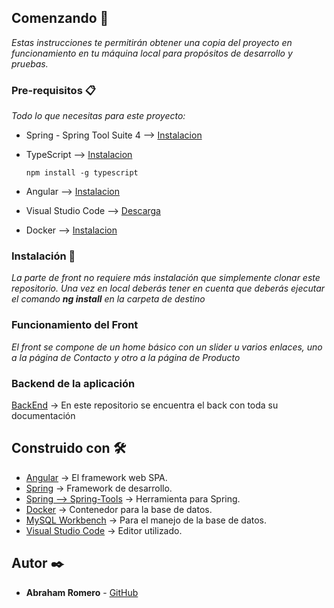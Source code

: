 ## Comenzando 🚀

_Estas instrucciones te permitirán obtener una copia del proyecto en funcionamiento en tu máquina local para propósitos de desarrollo y pruebas._

### Pre-requisitos 📋

_Todo lo que necesitas para este proyecto:_

- Spring - Spring Tool Suite 4 --> [Instalacion](https://spring.io/tools)

- TypeScript --> [Instalacion](typescriptlang.org/download)

    ```
    npm install -g typescript
    ```
  
- Angular --> [Instalacion](https://angular.io/guide/setup-local)


- Visual Studio Code --> [Descarga](https://code.visualstudio.com/download)

- Docker --> [Instalacion](https://www.docker.com/get-started)

### Instalación 🔧
_La parte de front no requiere más instalación que simplemente clonar este repositorio. Una vez en local deberás tener en cuenta que deberás ejecutar el comando **ng install** en la carpeta de destino_



### Funcionamiento del Front 

_El front se compone de un home básico con un slider u varios enlaces, uno a la página de Contacto y otro a la página de Producto_


### Backend de la aplicación

[BackEnd](https://github.com/Abrahamrc94/Mercadonia.git) →  En este repositorio se encuentra el back con toda su documentación 

## Construido con 🛠️

- [Angular](https://angular.io/docs) → El framework web SPA.
- [Spring](https://spring.io/why-spring) → Framework de desarrollo.
- [Spring --> Spring-Tools](https://spring.io/tools) → Herramienta para Spring.
- [Docker](https://www.docker.com/) → Contenedor para la base de datos.
- [MySQL Workbench](https://www.mysql.com/products/workbench/) → Para el manejo de la base de datos.
- [Visual Studio Code](https://code.visualstudio.com/) → Editor utilizado.

## Autor ✒️

* **Abraham Romero** - [GitHub](https://github.com/Abrahamrc94)